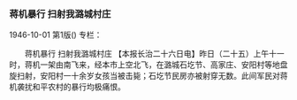 ### 蒋机暴行  扫射我潞城村庄

1946-10-01
第1版()
专栏：

　　蒋机暴行
    扫射我潞城村庄
    【本报长治二十六日电】昨日（二十五）上午十一时，蒋机一架由南飞来，经本市上空北飞，在潞城石圪节、高家庄、安阳村等地盘旋扫射，安阳村一十余岁女孩当被击毙；石圪节民房亦被射穿无数。此间军民对蒋机袭扰和平农村的暴行均极痛恨。
